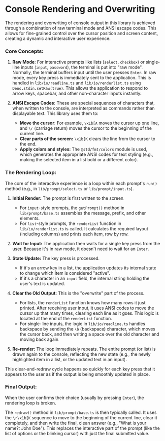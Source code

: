 # Console Rendering and Overwriting

The rendering and overwriting of console output in this library is achieved through a combination of raw terminal mode and ANSI escape codes. This allows for fine-grained control over the cursor position and screen content, creating a dynamic and interactive user experience.

### Core Concepts:

1.  **Raw Mode:** For interactive prompts like lists (`select`, `checkbox`) or single-line inputs (`input`, `password`), the terminal is put into "raw mode". Normally, the terminal buffers input until the user presses `Enter`. In raw mode, every key press is immediately sent to the application. This is handled in `lib/io/readline.ts` and `lib/io/renderlist.ts` using `Deno.stdin.setRaw(true)`. This allows the application to respond to arrow keys, spacebar, and other non-character inputs instantly.

2.  **ANSI Escape Codes:** These are special sequences of characters that, when written to the console, are interpreted as commands rather than displayable text. This library uses them to:
    *   **Move the cursor:** For example, `\x1b[A` moves the cursor up one line, and `\r` (carriage return) moves the cursor to the beginning of the current line.
    *   **Clear parts of the screen:** `\x1b[K` clears the line from the cursor to the end.
    *   **Apply colors and styles:** The `@std/fmt/colors` module is used, which generates the appropriate ANSI codes for text styling (e.g., making the selected item in a list bold or a different color).

### The Rendering Loop:

The core of the interactive experience is a loop within each prompt's `run()` method (e.g., in `lib/prompt/select.ts` or `lib/prompt/input.ts`).

1.  **Initial Render:** The prompt is first written to the screen.
    *   For `input`-style prompts, the `getPrompt()` method in `lib/prompt/base.ts` assembles the message, prefix, and other elements.
    *   For `list`-style prompts, the `renderList` function in `lib/io/renderlist.ts` is called. It calculates the required layout (including columns) and prints each item, row by row.

2.  **Wait for Input:** The application then waits for a single key press from the user. Because it's in raw mode, it doesn't need to wait for an `Enter`.

3.  **State Update:** The key press is processed.
    *   If it's an arrow key in a list, the application updates its internal state to change which item is considered "active".
    *   If it's a character in an `input` field, the internal string holding the user's text is updated.

4.  **Clear the Old Output:** This is the "overwrite" part of the process.
    *   For lists, the `renderList` function knows how many rows it just printed. After receiving user input, it uses ANSI codes to move the cursor up that many times, clearing each line as it goes. This logic is located at the end of the `renderList` function.
    *   For single-line inputs, the logic in `lib/io/readline.ts` handles backspace by sending the `\b` (backspace) character, which moves the cursor back, and then writing a space over the old character and moving back again.

5.  **Re-render:** The loop immediately repeats. The entire prompt (or list) is drawn again to the console, reflecting the new state (e.g., the newly highlighted item in a list, or the updated text in an input).

This clear-and-redraw cycle happens so quickly for each key press that it appears to the user as if the output is being smoothly updated in place.

### Final Output:

When the user confirms their choice (usually by pressing `Enter`), the rendering loop is broken.

The `redraw()` method in `lib/prompt/base.ts` is then typically called. It uses the `\r\x1b[K` sequence to move to the beginning of the current line, clear it completely, and then write the final, clean answer (e.g., "What is your name?: John Doe"). This replaces the interactive part of the prompt (like the list of options or the blinking cursor) with just the final submitted value.
